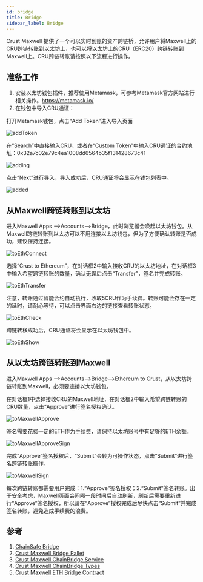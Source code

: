 ```yaml
---
id: bridge
title: Bridge
sidebar_label: Bridge
---
```


Crust Maxwell 提供了一个可以实时到账的资产跨链桥，允许用户将Maxwell上的CRU跨链转账到以太坊上，也可以将以太坊上的CRU（ERC20）跨链转账到Maxwell上。CRU跨链转账请按照以下流程进行操作。

## 准备工作

1. 安装以太坊钱包插件，推荐使用Metamask，可参考Metamask官方网站进行相关操作。https://metamask.io/
2. 在钱包中导入CRU通证：

打开Metamask钱包，点击“Add Token”进入导入页面

![addToken](assets/general/addToken.png)

在“Search”中直接输入CRU，或者在“Custom Token”中输入CRU通证的合约地址：0x32a7c02e79c4ea1008dd6564b35f131428673c41

![adding](assets/general/adding.png)

点击“Next”进行导入，导入成功后，CRU通证将会显示在钱包列表中。

![added](assets/general/added.png)

## 从Maxwell跨链转账到以太坊

进入Maxwell Apps -->Accounts-->Bridge，此时浏览器会唤起以太坊钱包。从Maxwell跨链转账到以太坊可以不用连接以太坊钱包，但为了方便确认转账是否成功，建议保持连接。

![toEthConnect](assets/general/toEthConnect.png)

选择“Crust to Ethereum”，在对话框2中输入接收CRU的以太坊地址，在对话框3中输入希望跨链转账的数量，确认无误后点击“Transfer”，签名并完成转账。

![toEthTransfer](assets/general/toEthTransfer.png)

注意，转账通过智能合约自动执行，收取5CRU作为手续费。转账可能会存在一定的延时，请耐心等待，可以点击界面右边的链接查看转账状态。

![toEthCheck](assets/general/toEthCheck.png)

跨链转移成功后，CRU通证将会显示在以太坊钱包中。

![toEthShow](assets/general/toEthShow.png)

## 从以太坊跨链转账到Maxwell

进入Maxwell Apps -->Accounts-->Bridge-->Ethereum to Crust，从以太坊跨链转账到Maxwell，必须要连接以太坊钱包。

在对话框1中选择接收CRU的Maxwell地址，在对话框2中输入希望跨链转账的CRU数量，点击“Approve”进行签名授权确认。

![toMaxwellApprove](assets/general/toMaxwellApprove.png)

签名需要花费一定的ETH作为手续费，请保持以太坊账号中有足够的ETH余额。

![toMaxwellApproveSign](assets/general/toMaxwellApproveSign.png)

完成“Approve”签名授权后，“Submit”会转为可操作状态，点击“Submit”进行签名跨链转账操作。

![toMaxwellSign](assets/general/toMaxwellSign.png)

每次跨链转账都需要用户完成：1.“Approve”签名授权；2.“Submit”签名转账。出于安全考虑，Maxwell页面会间隔一段时间后自动刷新，刷新后需要重新进行“Approve”签名授权，所以请在“Approve”授权完成后尽快点击“Submit”并完成签名转账，避免造成手续费的浪费。

## 参考

1. [ChainSafe Bridge](https://github.com/ChainSafe/ChainBridge)
2. [Crust Maxwell Bridge Pallet](https://github.com/crustio/crust/tree/maxwell/cstrml/bridge)
3. [Crust Maxwell ChainBridge Service](https://github.com/crustio/ChainBridge)
4. [Crust Maxwell ChainBridge Types](https://github.com/crustio/chainbridge-substrate-events)
5. [Crust Maxwell ETH Bridge Contract](https://github.com/crustio/chainbridge-solidity)
